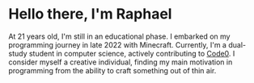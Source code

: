 # Hello there, I'm Raphael 

At 21 years old, I'm still in an educational phase. I embarked on my programming journey in late 2022 with Minecraft. Currently, I'm a dual-study student in computer science, actively contributing to [Code0](https://github.com/code0-tech). I consider myself a creative individual, finding my main motivation in programming from the ability to craft something out of thin air.
